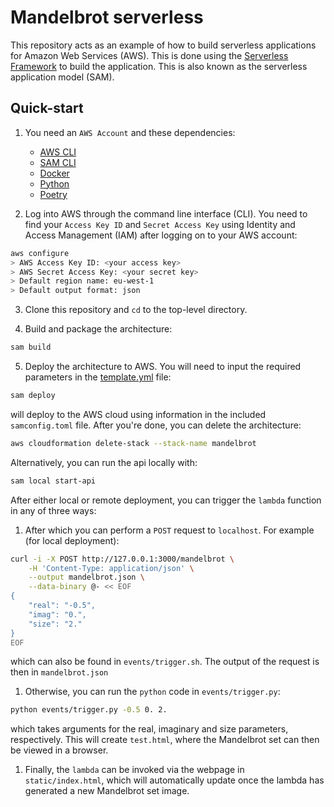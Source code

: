 # Mandelbrot serverless

This repository acts as an example of how to build serverless applications for Amazon Web Services (AWS).
This is done using the [Serverless Framework](https://serverless.com/) to build the application. This is also
known as the serverless application model (SAM).

## Quick-start

1. You need an `AWS Account` and these dependencies:
   - [AWS CLI](https://docs.aws.amazon.com/cli/latest/userguide/getting-started-install.html#getting-started-install-instructions)
   - [SAM CLI](https://docs.aws.amazon.com/serverless-application-model/latest/developerguide/serverless-sam-cli-install.html)
   - [Docker](https://www.docker.com/)
   - [Python](https://www.python.org/)
   - [Poetry](https://python-poetry.org/docs/#installation)

2. Log into AWS through the command line interface (CLI). 
You need to find your `Access Key ID` and `Secret Access Key` using Identity and Access Management (IAM) after logging on to your AWS account:
```bash
aws configure
> AWS Access Key ID: <your access key>
> AWS Secret Access Key: <your secret key>
> Default region name: eu-west-1
> Default output format: json
```

3. Clone this repository and `cd` to the top-level directory.

4. Build and package the architecture:
```bash
sam build
```

5. Deploy the architecture to AWS. You will need to input the required parameters in the [template.yml](template.yml) file:
```bash
sam deploy
```
will deploy to the AWS cloud using information in the included `samconfig.toml` file. After you're done, you can delete the architecture:
```bash
aws cloudformation delete-stack --stack-name mandelbrot
```

Alternatively, you can run the api locally with:
```bash
sam local start-api
```

After either local or remote deployment, you can trigger the `lambda` function in any of three ways:

1. After which you can perform a `POST` request to `localhost`. For example (for local deployment):
```bash
curl -i -X POST http://127.0.0.1:3000/mandelbrot \
    -H 'Content-Type: application/json' \
    --output mandelbrot.json \
    --data-binary @- << EOF
{ 
    "real": "-0.5", 
    "imag": "0.", 
    "size": "2." 
}
EOF
```
which can also be found in `events/trigger.sh`. The output of the request is then in `mandelbrot.json`

1. Otherwise, you can run the `python` code in `events/trigger.py`:
```bash
python events/trigger.py -0.5 0. 2.
```
which takes arguments for the real, imaginary and size parameters, respectively. This will create `test.html`, where the Mandelbrot set can then be viewed in a browser.

1. Finally, the `lambda` can be invoked via the webpage in `static/index.html`, which will automatically update once the lambda has generated a new Mandelbrot set image.